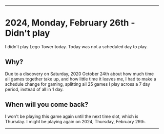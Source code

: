 
***

# 2024, Monday, February 26th - Didn't play

I didn't play Lego Tower today. Today was not a scheduled day to play.

## Why?

Due to a discovery on Saturday, 2020 October 24th about how much time all games together take up, and how little time it leaves me, I had to make a schedule change for gaming, splitting all 25 games I play across a 7 day period, instead of all in 1 day.

## When will you come back?

I won't be playing this game again until the next time slot, which is Thursday. I might be playing again on 2024, Thursday, February 29th.

***
